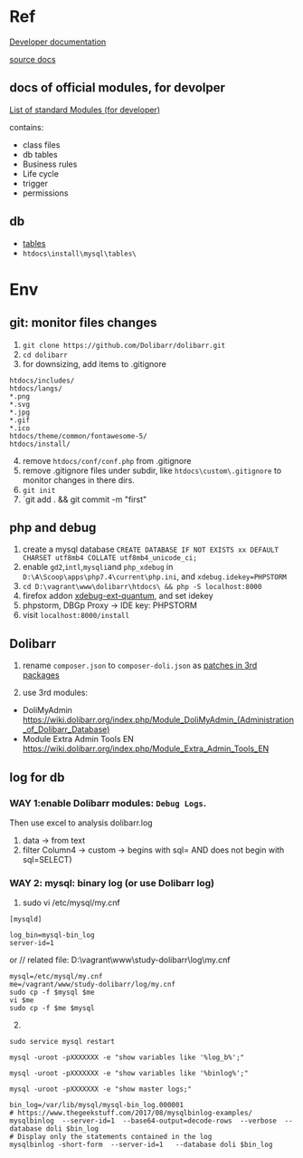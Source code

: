 
# Ref

[Developer documentation](https://wiki.dolibarr.org/index.php/Developer_documentation)

[source docs](http://doxygen.dolibarr.org/)

## docs of official modules, for devolper 

[List of standard Modules (for developer)](https://wiki.dolibarr.org/index.php/Category:List_of_Modules_(developer))

contains:
- class files
- db tables
- Business rules
- Life cycle
- trigger 
- permissions



## db
- [tables](https://wiki.dolibarr.org/index.php/Category:Table_SQL)
- `htdocs\install\mysql\tables\`


# Env


## git: monitor files changes

1. `git clone https://github.com/Dolibarr/dolibarr.git`
2. `cd dolibarr`
3. for downsizing, add items to .gitignore
```
htdocs/includes/
htdocs/langs/
*.png
*.svg
*.jpg
*.gif
*.ico
htdocs/theme/common/fontawesome-5/
htdocs/install/
```
4. remove `htdocs/conf/conf.php` from .gitignore
4. remove .gitignore files under subdir, like `htdocs\custom\.gitignore` to monitor changes in there dirs.
5. `git init`
6. `git add . && git commit -m "first"

## php and debug
1. create a mysql database `CREATE DATABASE IF NOT EXISTS xx DEFAULT CHARSET utf8mb4 COLLATE utf8mb4_unicode_ci;`
2. enable `gd2`,`intl`,`mysqli`and `php_xdebug` in `D:\A\Scoop\apps\php7.4\current\php.ini`, and `xdebug.idekey=PHPSTORM`
3. `cd D:\vagrant\www\dolibarr\htdocs\ && php -S localhost:8000`
4. firefox addon [xdebug-ext-quantum](https://addons.mozilla.org/en-US/firefox/addon/xdebug-ext-quantum/), and set idekey
5. phpstorm, DBGp Proxy -> IDE key: PHPSTORM
6. visit `localhost:8000/install`

## Dolibarr

1. rename `composer.json` to `composer-doli.json` as [patches in 3rd packages](https://github.com/Dolibarr/dolibarr/pull/11224)


2. use 3rd modules: 
  - DoliMyAdmin https://wiki.dolibarr.org/index.php/Module_DoliMyAdmin_(Administration_of_Dolibarr_Database)
  - Module Extra Admin Tools EN https://wiki.dolibarr.org/index.php/Module_Extra_Admin_Tools_EN

## log for db

### WAY 1:enable Dolibarr modules: `Debug Logs`. 

Then use excel to analysis dolibarr.log
1. data -> from text
2. filter Column4 -> custom -> begins with sql= AND does not begin with sql=SELECT)


### WAY 2: mysql: binary log (or use Dolibarr log)

1. sudo vi /etc/mysql/my.cnf

```
[mysqld]

log_bin=mysql-bin_log
server-id=1

```
or // related file: D:\vagrant\www\study-dolibarr\log\my.cnf
```
mysql=/etc/mysql/my.cnf
me=/vagrant/www/study-dolibarr/log/my.cnf 
sudo cp -f $mysql $me
vi $me
sudo cp -f $me $mysql
```


2. 
```
sudo service mysql restart

mysql -uroot -pXXXXXXX -e "show variables like '%log_b%';"

mysql -uroot -pXXXXXXX -e "show variables like '%binlog%';"

mysql -uroot -pXXXXXXX -e "show master logs;"

bin_log=/var/lib/mysql/mysql-bin_log.000001
# https://www.thegeekstuff.com/2017/08/mysqlbinlog-examples/
mysqlbinlog  --server-id=1  --base64-output=decode-rows  --verbose  --database doli $bin_log
# Display only the statements contained in the log
mysqlbinlog -short-form  --server-id=1   --database doli $bin_log
```




